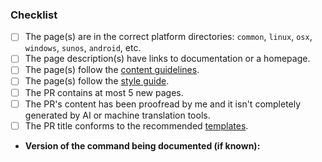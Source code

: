 <!--
Thank you for contributing!
Please fill in the following checklist, removing items that do not apply.
See also https://github.com/tldr-pages/tldr/blob/main/CONTRIBUTING.md.

NOTE: We strongly discourage using generative AI tools to create new pages,
as their output is often inaccurate and may not follow our style guidelines. 
Machine translation tools may be used for reference, but their results must be thoroughly 
proofread before submission. Any pull request suspected of being generated entirely by 
AI or machine translation will be closed.

-->

### Checklist

- [ ] The page(s) are in the correct platform directories: `common`, `linux`, `osx`, `windows`, `sunos`, `android`, etc.
- [ ] The page description(s) have links to documentation or a homepage.
- [ ] The page(s) follow the [content guidelines](/tldr-pages/tldr/blob/main/CONTRIBUTING.md#guidelines).
- [ ] The page(s) follow the [style guide](/tldr-pages/tldr/blob/main/contributing-guides/style-guide.md).
- [ ] The PR contains at most 5 new pages.
- [ ] The PR's content has been proofread by me and it isn't completely generated by AI or machine translation tools.
- [ ] The PR title conforms to the recommended [templates](/tldr-pages/tldr/blob/main/CONTRIBUTING.md#commit-message-and-pr-title).
- **Version of the command being documented (if known):**
